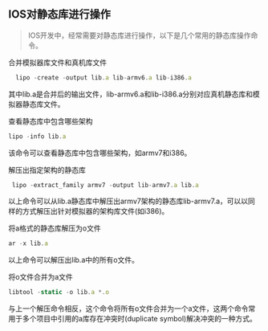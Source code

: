 
## IOS对静态库进行操作

> IOS开发中，经常需要对静态库进行操作，以下是几个常用的静态库操作命令。

合并模拟器库文件和真机库文件

```javascript
  lipo -create -output lib.a lib-armv6.a lib-i386.a
```

其中lib.a是合并后的输出文件，lib-armv6.a和lib-i386.a分别对应真机静态库和模拟器静态库文件。

查看静态库中包含哪些架构
```javascript
lipo -info lib.a
```

该命令可以查看静态库中包含哪些架构，如armv7和i386。

解压出指定架构的静态库

```javascript
 lipo -extract_family armv7 -output lib-armv7.a lib.a
```

以上命令可以从lib.a静态库中解压出armv7架构的静态库lib-armv7.a，可以以同样的方式解压出针对模拟器的架构库文件(如i386)。

将a格式的静态库解压为o文件
```javascript
ar -x lib.a
```

以上命令可以解压出lib.a中的所有o文件。

将o文件合并为a文件
```javascript
libtool -static -o lib.a *.o
```

与上一个解压命令相反，这个命令将所有o文件合并为一个a文件，这两个命令常用于多个项目中引用的a库存在冲突时(duplicate symbol)解决冲突的一种方式。
